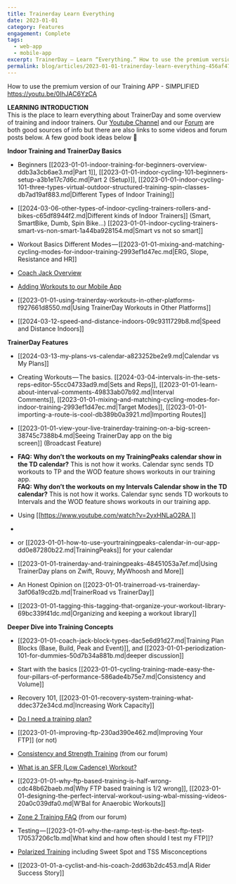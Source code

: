 ```yaml
---
title: Trainerday Learn Everything
date: 2023-01-01
category: Features
engagement: Complete
tags:
  - web-app
  - mobile-app
excerpt: TrainerDay — Learn “Everything.” How to use the premium version of our Training APP - SIMPLIFIED...
permalink: blog/articles/2023-01-01-trainerday-learn-everything-456af4730b36
---
```

How to use the premium version of our Training APP - SIMPLIFIED  
https://youtu.be/0IhJAC6YzCA  
  
**LEARNING INTRODUCTION**  
This is the place to learn everything about TrainerDay and some overview of training and indoor trainers. Our [Youtube Channel](https://www.youtube.com/@TrainerDay) and our [Forum](https://forums.trainerday.com/) are both good sources of info but there are also links to some videos and forum posts below. A few good book ideas below 🙂


**Indoor Training and TrainerDay Basics**

*   Beginners [[2023-01-01-indoor-training-for-beginners-overview-ddb3a3cb6ae3.md|Part 1]], [[2023-01-01-indoor-cycling-101-beginners-setup-a3b1e17c7d6c.md|Part 2 (Setup)]], [[2023-01-01-indoor-cycling-101-three-types-virtual-outdoor-structured-training-spin-classes-db7ad19af883.md|Different Types of Indoor Training]]

*   [[2024-03-06-other-types-of-indoor-cycling-trainers-rollers-and-bikes-c65df8944f2.md|Different kinds of Indoor Trainers]] (Smart, SmartBike, Dumb, Spin Bike…) [[2023-01-01-indoor-cycling-trainers-smart-vs-non-smart-1a44ba928154.md|Smart vs not so smart]]

*   Workout Basics Different Modes — [[2023-01-01-mixing-and-matching-cycling-modes-for-indoor-training-2993ef1d47ec.md|ERG, Slope, Resistance and HR]]

*   [Coach Jack Overview](https://trainerday.com/coach-jack)

*   [Adding Workouts to our Mobile App](https://medium.com/@trainerday/adding-workouts-to-our-mobile-app-03555e2f7d6e)

*   [[2023-01-01-using-trainerday-workouts-in-other-platforms-f927661d8550.md|Using TrainerDay Workouts in Other Platforms]]

*   [[2024-03-12-speed-and-distance-indoors-09c9311729b8.md|Speed and Distance Indoors]]

**TrainerDay Features**

*   [[2024-03-13-my-plans-vs-calendar-a823252be2e9.md|Calendar vs My Plans]]

*   Creating Workouts — The basics. [[2024-03-04-intervals-in-the-sets-reps-editor-55cc04733ad9.md|Sets and Reps]], [[2023-01-01-learn-about-interval-comments-49833ab07b92.md|Interval Comments]], [[2023-01-01-mixing-and-matching-cycling-modes-for-indoor-training-2993ef1d47ec.md|Target Modes]], [[2023-01-01-importing-a-route-is-cool-db389b0a3921.md|Importing Routes]]

*   [[2023-01-01-view-your-live-trainerday-training-on-a-big-screen-38745c7388b4.md|Seeing TrainerDay app on the big screen]] (Broadcast Feature)

*   **FAQ: Why don’t the workouts on my TrainingPeaks calendar show in the TD calendar?** This is not how it works. Calendar sync sends TD workouts to TP and the WOD feature shows workouts in our training app.  
    **FAQ: Why don’t the workouts on my Intervals Calendar show in the TD calendar?** This is not how it works. Calendar sync sends TD workouts to Intervals and the WOD feature shows workouts in our training app.

*   Using [[https://www.youtube.com/watch?v=2yxHNLaO2RA ]]
* 
* or [[2023-01-01-how-to-use-yourtrainingpeaks-calendar-in-our-app-dd0e87280b22.md|TrainingPeaks]] for your calendar

*   [[2023-01-01-trainerday-and-trainingpeaks-48451053a7ef.md|Using TrainerDay plans on Zwift, Rouvy, MyWhoosh and More]]

*   An Honest Opinion on [[2023-01-01-trainerroad-vs-trainerday-3af06a19cd2b.md|TrainerRoad vs TrainerDay]]

*   [[2023-01-01-tagging-this-tagging-that-organize-your-workout-library-69bc339f41dc.md|Organizing and keeping a workout library]]

**Deeper Dive into Training Concepts**

*   [[2023-01-01-coach-jack-block-types-dac5e6d91d27.md|Training Plan Blocks (Base, Build, Peak and Event)]], and [[2023-01-01-periodization-101-for-dummies-50d7b34a881b.md|deeper discussion]]

*   Start with the basics [[2023-01-01-cycling-training-made-easy-the-four-pillars-of-performance-586ade4b75e7.md|Consistency and Volume]]

*   Recovery 101, [[2023-01-01-recovery-system-training-what-ddec372e34cd.md|Increasing Work Capacity]]

*   [Do I need a training plan?](https://medium.com/@trainerday/do-i-need-a-training-plan-bbe7bfca5f08)

*   [[2023-01-01-improving-ftp-230ad390e462.md|Improving Your FTP]] (or not)

*   [Consistency and Strength Training](https://forums.trainerday.com/t/consistency-consistency-consistency-strength-training) (from our forum)

*   [What is an SFR (Low Cadence) Workout?](https://forums.trainerday.com/t/sfr-italian-plan-low-rpm-workout/955)

*   [[2023-01-01-why-ftp-based-training-is-half-wrong-cdc48b62baeb.md|Why FTP based training is 1/2 wrong]], [[2023-01-01-designing-the-perfect-interval-workout-using-wbal-missing-videos-20a0c039dfa0.md|W’Bal for Anaerobic Workouts]]

*   [Zone 2 Training FAQ](https://medium.com/r?url=https%3A%2F%2Fforums.trainerday.com%2Ft%2Fzone-2-frequently-asked-questions%2F) (from our forum)

*   Testing — [[2023-01-01-why-the-ramp-test-is-the-best-ftp-test-170537206c1b.md|What kind and how often should I test my FTP]]?

*   [Polarized Training](https://medium.com/@trainerday/polarized-training-a46e4870cfac) including Sweet Spot and TSS Misconceptions

*   [[2023-01-01-a-cyclist-and-his-coach-2dd63b2dc453.md|A Rider Success Story]]

